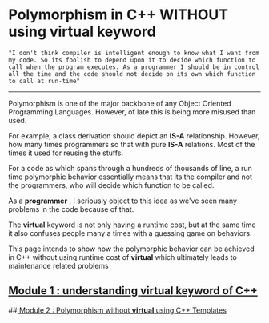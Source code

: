 # Polymorphism in C++ __WITHOUT__ using virtual keyword

`"I don't think compiler is intelligent enough to know what I want from my code. So its foolish to depend upon it to decide which function to call when the program executes. As a programmer I should be in control all the time and the code should not decide on its own which function to call at run-time"
`
______________________________________________________________________________________________________________________________
Polymorphism is one of the major backbone of any Object Oriented Programming Languages. However, of late this is being more misused than used.

For example, a class derivation should depict an __IS-A__ relationship. However, how many times programmers so that with pure __IS-A__ relations. Most of the times it used for reusing the stuffs.

For a code as which spans through a hundreds of thousands of line, a run time polymorphic behavior essentially means that its the compiler and not the programmers, who will decide which function to be called.

As a __programmer__ , I seriously object to this idea as we've seen many problems in the code because of that.

The __virtual__ keyword is not only having a runtime cost, but at the same time it also confuses people many a times with a guessing game on behaviors.

This page intends to show how the polymorphic behavior can be achieved in C++ without using runtime cost of __virtual__ which ultimately leads to maintenance related problems

## [ Module 1 : understanding __virtual__ keyword of C++](https://github.com/Rapid-9/Polymorphism_without_virtual/tree/master/WhatVirtualDoes)


##[ Module 2 : Polymorphism without __virtual__ using C++ Templates](https://github.com/Rapid-9/Polymorphism_without_virtual/tree/master/PolymorphismWithoutVirtual)

